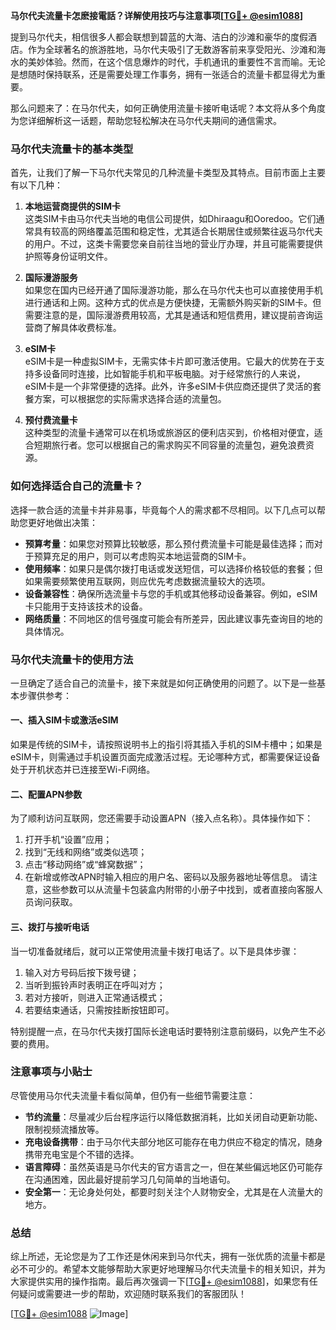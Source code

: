 **马尔代夫流量卡怎麽接電話？详解使用技巧与注意事项[[TG💪+ @esim1088](https://t.me/s/esim1088)]**

提到马尔代夫，相信很多人都会联想到碧蓝的大海、洁白的沙滩和豪华的度假酒店。作为全球著名的旅游胜地，马尔代夫吸引了无数游客前来享受阳光、沙滩和海水的美妙体验。然而，在这个信息爆炸的时代，手机通讯的重要性不言而喻。无论是想随时保持联系，还是需要处理工作事务，拥有一张适合的流量卡都显得尤为重要。

那么问题来了：在马尔代夫，如何正确使用流量卡接听电话呢？本文将从多个角度为您详细解析这一话题，帮助您轻松解决在马尔代夫期间的通信需求。

### 马尔代夫流量卡的基本类型

首先，让我们了解一下马尔代夫常见的几种流量卡类型及其特点。目前市面上主要有以下几种：

1. **本地运营商提供的SIM卡**  
   这类SIM卡由马尔代夫当地的电信公司提供，如Dhiraagu和Ooredoo。它们通常具有较高的网络覆盖范围和稳定性，尤其适合长期居住或频繁往返马尔代夫的用户。不过，这类卡需要您亲自前往当地的营业厅办理，并且可能需要提供护照等身份证明文件。

2. **国际漫游服务**  
   如果您在国内已经开通了国际漫游功能，那么在马尔代夫也可以直接使用手机进行通话和上网。这种方式的优点是方便快捷，无需额外购买新的SIM卡。但需要注意的是，国际漫游费用较高，尤其是通话和短信费用，建议提前咨询运营商了解具体收费标准。

3. **eSIM卡**  
   eSIM卡是一种虚拟SIM卡，无需实体卡片即可激活使用。它最大的优势在于支持多设备同时连接，比如智能手机和平板电脑。对于经常旅行的人来说，eSIM卡是一个非常便捷的选择。此外，许多eSIM卡供应商还提供了灵活的套餐方案，可以根据您的实际需求选择合适的流量包。

4. **预付费流量卡**  
   这种类型的流量卡通常可以在机场或旅游区的便利店买到，价格相对便宜，适合短期旅行者。您可以根据自己的需求购买不同容量的流量包，避免浪费资源。

### 如何选择适合自己的流量卡？

选择一款合适的流量卡并非易事，毕竟每个人的需求都不尽相同。以下几点可以帮助您更好地做出决策：

- **预算考量**：如果您对预算比较敏感，那么预付费流量卡可能是最佳选择；而对于预算充足的用户，则可以考虑购买本地运营商的SIM卡。
- **使用频率**：如果只是偶尔拨打电话或发送短信，可以选择价格较低的套餐；但如果需要频繁使用互联网，则应优先考虑数据流量较大的选项。
- **设备兼容性**：确保所选流量卡与您的手机或其他移动设备兼容。例如，eSIM卡只能用于支持该技术的设备。
- **网络质量**：不同地区的信号强度可能会有所差异，因此建议事先查询目的地的具体情况。

### 马尔代夫流量卡的使用方法

一旦确定了适合自己的流量卡，接下来就是如何正确使用的问题了。以下是一些基本步骤供参考：

#### 一、插入SIM卡或激活eSIM
如果是传统的SIM卡，请按照说明书上的指引将其插入手机的SIM卡槽中；如果是eSIM卡，则需通过手机设置页面完成激活过程。无论哪种方式，都需要保证设备处于开机状态并已连接至Wi-Fi网络。

#### 二、配置APN参数
为了顺利访问互联网，您还需要手动设置APN（接入点名称）。具体操作如下：
1. 打开手机“设置”应用；
2. 找到“无线和网络”或类似选项；
3. 点击“移动网络”或“蜂窝数据”；
4. 在新增或修改APN时输入相应的用户名、密码以及服务器地址等信息。
请注意，这些参数可以从流量卡包装盒内附带的小册子中找到，或者直接向客服人员询问获取。

#### 三、拨打与接听电话
当一切准备就绪后，就可以正常使用流量卡拨打电话了。以下是具体步骤：
1. 输入对方号码后按下拨号键；
2. 当听到振铃声时表明正在呼叫对方；
3. 若对方接听，则进入正常通话模式；
4. 若要结束通话，只需按挂断按钮即可。

特别提醒一点，在马尔代夫拨打国际长途电话时要特别注意前缀码，以免产生不必要的费用。

### 注意事项与小贴士

尽管使用马尔代夫流量卡看似简单，但仍有一些细节需要注意：

- **节约流量**：尽量减少后台程序运行以降低数据消耗，比如关闭自动更新功能、限制视频流播放等。
- **充电设备携带**：由于马尔代夫部分地区可能存在电力供应不稳定的情况，随身携带充电宝是个不错的选择。
- **语言障碍**：虽然英语是马尔代夫的官方语言之一，但在某些偏远地区仍可能存在沟通困难，因此最好提前学习几句简单的当地语句。
- **安全第一**：无论身处何处，都要时刻关注个人财物安全，尤其是在人流量大的地方。

### 总结

综上所述，无论您是为了工作还是休闲来到马尔代夫，拥有一张优质的流量卡都是必不可少的。希望本文能够帮助大家更好地理解马尔代夫流量卡的相关知识，并为大家提供实用的操作指南。最后再次强调一下[[TG💪+ @esim1088](https://t.me/s/esim1088)]，如果您有任何疑问或需要进一步的帮助，欢迎随时联系我们的客服团队！

[[TG💪+ @esim1088](https://t.me/s/esim1088) ![Image](https://i.postimg.cc/4NQfJmqS/Snipaste-2025-05-13-00-14-12.png)]